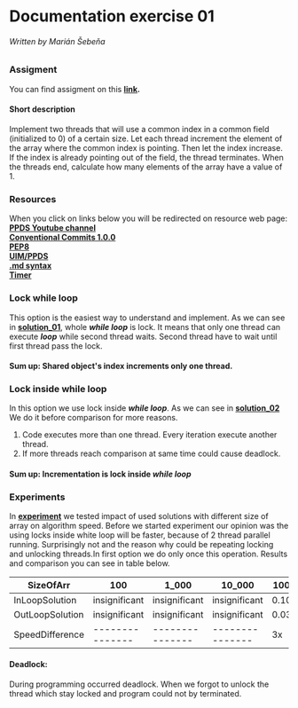 # Documentation exercise 01  
###### Written by Marián Šebeňa
### Assigment 
You can find assigment on this  **[link](https://uim.fei.stuba.sk/i-ppds/1-cvicenie-oboznamenie-sa-s-prostredim-%f0%9f%90%8d/).** 
#### Short description 
Implement two threads that will use a common index in a common field (initialized to 0) 
of a certain size. Let each thread increment the element of the array where the common 
index is pointing. Then let the index increase. 
If the index is already pointing out of the field, the thread terminates. 
When the threads end, calculate how many elements of the array have a value of 1.
### Resources
When you click on links below you will be redirected on resource web page: </br>
**[PPDS Youtube channel](https://www.youtube.com/channel/UCnTxtvNFlicb2Mn0a6w8N-A)** <br/>
**[Conventional Commits 1.0.0](https://www.conventionalcommits.org/en/v1.0.0/)** <br/>
**[PEP8](https://realpython.com/python-pep8/#naming-conventions)** <br/>
**[UIM/PPDS](https://uim.fei.stuba.sk/i-ppds/1-cvicenie-oboznamenie-sa-s-prostredim-%f0%9f%90%8d/)** <br/>
**[.md syntax](https://docs.github.com/en/get-started/writing-on-github/getting-started-with-writing-and-formatting-on-github/basic-writing-and-formatting-syntax)** <br/>
**[Timer](https://stackoverflow.com/questions/1557571/how-do-i-get-time-of-a-python-programs-execution)** <br/>

### Lock while loop
This option is the easiest way to understand and implement. As we can see in **[solution_01](https://github.com/marianSTU/ppds_marian.sebena/blob/01/solution_01/solution_01.py)**,
whole ***while loop*** is lock. It means that only one thread can execute ***loop*** while second thread waits.
Second thread have to wait until first thread pass the lock.
#### Sum up: Shared object's index increments only one thread. 

### Lock inside while loop
In this option we use lock inside ***while loop***. As we can see  in **[solution_02](https://github.com/marianSTU/ppds_marian.sebena/blob/01/solution_02/solution_02.py)** 
We do it before comparison for more reasons.
1. Code executes more than one thread. Every iteration execute another thread.
2. If more threads reach comparison at same time could cause deadlock.


#### Sum up: Incrementation is lock inside ***while loop***

### Experiments
In **[experiment](https://github.com/marianSTU/ppds_marian.sebena/blob/01/testing/example_01.py)** we tested impact of used solutions with different size of array on algorithm speed. 
Before we started experiment our opinion was the using locks inside white loop will be faster, because of 2 thread 
parallel running. Surprisingly not and the reason why could be repeating locking and unlocking threads.In first
option we do only once this operation. Results and comparison you can see in table below.

SizeOfArr | 100 | 1_000 | 10_000 | 100_000 | 1_000_000 | 10_000_000
--- | --- | --- | --- |--- |--- |---  
InLoopSolution | insignificant | insignificant | insignificant | 0.100sec | 1.31sec | 13.86sec
OutLoopSolution | insignificant | insignificant | insignificant | 0.034sec | 0.28sec | 2.17sec 
SpeedDifference | --------------- | --------------- | --------------- | 3x | 4.67x | 6.39x

#### Deadlock: 
During programming occurred deadlock. 
When we forgot to unlock the thread which stay locked and program could not by terminated.